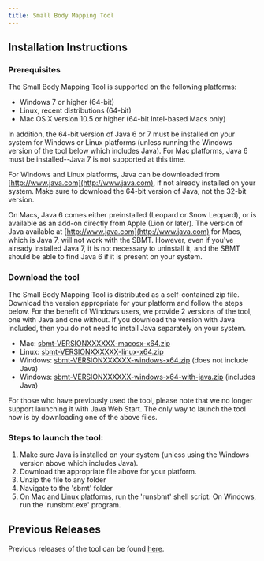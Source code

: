 ```yaml
---
title: Small Body Mapping Tool
---
```


## Installation Instructions

### Prerequisites

The Small Body Mapping Tool is supported on the following platforms:

-   Windows 7 or higher (64-bit)
-   Linux, recent distributions (64-bit)
-   Mac OS X version 10.5 or higher (64-bit Intel-based Macs only)

In addition, the 64-bit version of Java 6 or 7 must be installed on
your system for Windows or Linux platforms (unless running the Windows
version of the tool below which includes Java). For Mac platforms,
Java 6 must be installed--Java 7 is not supported at this time.

For Windows and Linux platforms, Java can be downloaded from
[http://www.java.com](http://www.java.com), if not already installed
on your system. Make sure to download the 64-bit version of Java, not
the 32-bit version.

On Macs, Java 6 comes either preinstalled (Leopard or Snow Leopard),
or is available as an add-on directly from Apple (Lion or later). The
version of Java available at
[http://www.java.com](http://www.java.com) for Macs, which is Java 7,
will not work with the SBMT. However, even if you've already installed
Java 7, it is not necessary to uninstall it, and the SBMT should be
able to find Java 6 if it is present on your system.

### Download the tool

The Small Body Mapping Tool is distributed as a self-contained zip
file. Download the version appropriate for your platform and follow
the steps below. For the benefit of Windows users, we provide 2
versions of the tool, one with Java and one without. If you download
the version with Java included, then you do not need to install Java
separately on your system.

   -  Mac: [sbmt-VERSIONXXXXXX-macosx-x64.zip](releases/sbmt-VERSIONXXXXXX-macosx-x64.zip)
   -  Linux: [sbmt-VERSIONXXXXXX-linux-x64.zip](releases/sbmt-VERSIONXXXXXX-linux-x64.zip)
   -  Windows: [sbmt-VERSIONXXXXXX-windows-x64.zip](releases/sbmt-VERSIONXXXXXX-windows-x64.zip) (does not include Java)
   -  Windows: [sbmt-VERSIONXXXXXX-windows-x64-with-java.zip](releases/sbmt-VERSIONXXXXXX-windows-x64-with-java.zip) (includes Java)

For those who have previously used the tool, please note that we no
longer support launching it with Java Web Start. The only way to launch
the tool now is by downloading one of the above files.

### Steps to launch the tool:

1. Make sure Java is installed on your system (unless using the Windows version above which includes Java).
2. Download the appropriate file above for your platform.
3. Unzip the file to any folder
4. Navigate to the 'sbmt' folder
5. On Mac and Linux platforms, run the 'runsbmt' shell script. On Windows, run the 'runsbmt.exe' program.

## Previous Releases

Previous releases of the tool can be found [here](releases).
